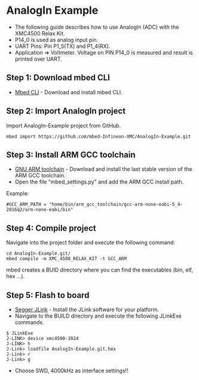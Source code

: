 # AnalogIn Example

* The following guide describes how to use AnalogIn (ADC) with the XMC4500 Relax Kit.
* P14_0 is used as analog input pin.
* UART Pins: Pin P1_5(TX) and P1_4(RX).
* Application => Voltmeter. Voltage on PIN P14_0 is measured and result is printed over UART.
## Step 1: Download mbed CLI

* [Mbed CLI](https://docs.mbed.com/docs/mbed-os-handbook/en/latest/dev_tools/cli/#installing-mbed-cli) - Download and install mbed CLI.

## Step 2: Import AnalogIn project

Import AnalogIn-Example project from GitHub.

```
mbed import https://github.com/mbed-Infineon-XMC/AnalogIn-Example.git
```

## Step 3: Install ARM GCC toolchain

* [GNU ARM toolchain](https://launchpad.net/gcc-arm-embedded) - Download and install the last stable version of the ARM GCC toolchain.
* Open the file "mbed_settings.py" and add the ARM GCC install path.

Example:
```
#GCC_ARM_PATH = "home/bin/arm_gcc_toolchain/gcc-arm-none-eabi-5_4-2016q2/arm-none-eabi/bin"
```
## Step 4: Compile project

Navigate into the project folder and execute the following command:
```
cd AnalogIn-Example.git/
mbed compile -m XMC_4500_RELAX_KIT -t GCC_ARM
```
mbed creates a BUID directory where you can find the executables (bin, elf, hex ...).

## Step 5: Flash to board

* [Segger JLink](https://www.segger.com/downloads/jlink) - Install the JLink software for your platform.
* Navigate to the BUILD directory and execute the following JLinkExe commands.
```
$ JLinkExe
J-LINK> device xmc4500-1024
J-LINK> h
J-Link> loadfile AnalogIn-Example.git.hex
J-Link> r
J-Link> g
```
* Choose SWD, 4000kHz as interface settings!!

